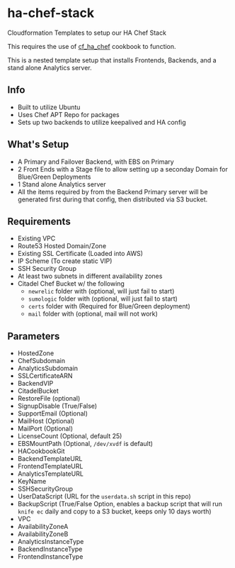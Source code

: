 # ha-chef-stack
Cloudformation Templates to setup our HA Chef Stack

This requires the use of [cf_ha_chef](https://github.com/HearstAT/cf_ha_chef) cookbook to function.

This is a nested template setup that installs Frontends, Backends, and a stand alone Analytics server.

## Info
- Built to utilize Ubuntu
- Uses Chef APT Repo for packages
- Sets up two backends to utilize keepalived and HA config

## What's Setup
* A Primary and Failover Backend, with EBS on Primary
* 2 Front Ends with a Stage file to allow setting up a seconday Domain for Blue/Green Deployments
* 1 Stand alone Analytics server
* All the items required by from the Backend Primary server will be generated first during that config, then distributed via S3 bucket.

## Requirements
- Existing VPC
- Route53 Hosted Domain/Zone
- Existing SSL Certificate (Loaded into AWS)
- IP Scheme (To create static VIP)
- SSH Security Group
- At least two subnets in different availability zones
- Citadel Chef Bucket w/ the following
  - `newrelic` folder with (optional, will just fail to start)
  - `sumologic` folder with (optional, will just fail to start)
  - `certs` folder with (Required for Blue/Green deployment)
  - `mail` folder with (optional, mail will not work)

## Parameters
- HostedZone
- ChefSubdomain
- AnalyticsSubdomain
- SSLCertificateARN
- BackendVIP
- CitadelBucket
- RestoreFile (optional)
- SignupDisable (True/False)
- SupportEmail (Optional)
- MailHost (Optional)
- MailPort (Optional)
- LicenseCount (Optional, default 25)
- EBSMountPath (Optional, `/dev/xvdf` is default)
- HACookbookGit
- BackendTemplateURL
- FrontendTemplateURL
- AnalyticsTemplateURL
- KeyName
- SSHSecurityGroup
- UserDataScript (URL for the `userdata.sh` script in this repo)
- BackupScript (True/False Option, enables a backup script that will run `knife ec` daily and copy to a S3 bucket, keeps only 10 days worth)
- VPC
- AvailabilityZoneA
- AvailabilityZoneB
- AnalyticsInstanceType
- BackendInstanceType
- FrontendInstanceType
